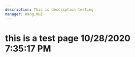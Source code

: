 ```yaml
---
description: This is description testing
manager: Wang.Hui
---
```

# this is a test page 10/28/2020 7:35:17 PM